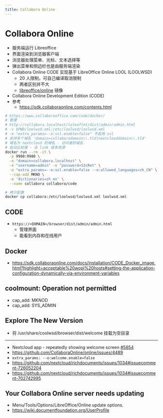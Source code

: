 ```yaml
---
title: Collabora Online
---
```


# Collabora Online

- 服务端运行 Libreoffice
- 界面渲染到浏览器客户端
- 浏览器处理菜单、光标、文本选择等
- 弹出菜单和侧边栏也是由服务端渲染
- Collabora Online CODE 实现基于 LibreOffice Online LOOL (LOOLWSD)
  - 20 人限制，可自己编译取消限制
  - 两者区别并不大
  - [libreoffice/online](https://hub.docker.com/r/libreoffice/online) 镜像
- Collabora Online Development Edition (CODE)
- 参考
  - https://sdk.collaboraonline.com/contents.html

```bash
# https://www.collaboraoffice.com/code/docker/
# 管理
# http://collabora.localhost/loleaflet/dist/admin/admin.html
# -v $PWD/loolwsd.xml:/etc/loolwsd/loolwsd.xml
# -e "extra_params=--o:ssl.enable=false" 不启用 ssl
# 支持多个域名 'domain=collaboradomain\\.tld|nextclouddomain\\.tld'
# 域名为 nextcloud 的域名 - 访问者的域名
# 启动比较慢 - 会 link 很多资源
docker run --rm -it \
  -p 9980:9980 \
  -e "domain=collabora.localhost" \
  -e "username=admin" -e "password=S3cRet" \
  -e "extra_params=--o:ssl.enable=false --o:allowed_languages=zh_CN" \
  --cap-add MKNO \
  -e 'dictionaries=zh en' \
  --name collabora collabora/code

# 拷贝配置
docker cp collabora:/etc/loolwsd/loolwsd.xml loolwsd.xml
```

## CODE

- `https://<DOMAIN>/browser/dist/admin/admin.html`
  - 管理界面
  - 能看到内存和在线用户

## Docker

- https://sdk.collaboraonline.com/docs/installation/CODE_Docker_image.html?highlight=acceptable%20wopi%20hosts#setting-the-application-configuration-dynamically-via-environment-variables

## coolmount: Operation not permitted

- cap_add: MKNOD
- cap_add: SYS_ADMIN

## Explore The New Version

- 将 /usr/share/coolwsd/browser/dist/welcome 挂载为空目录

---

- Nextcloud app - repeatedly showing welcome screen [#5854](https://github.com/CollaboraOnline/online/issues/5854)
- https://github.com/CollaboraOnline/online/issues/4489
- `extra_params: --o:welcome.enable=false`
- https://github.com/nextcloud/richdocuments/issues/1034#issuecomment-726052204
- https://github.com/nextcloud/richdocuments/issues/1034#issuecomment-702742995

## Your Collabora Online server needs updating

- Menu/Tools/Options/LibreOffice/Online update options.
- https://wiki.documentfoundation.org/UserProfile
